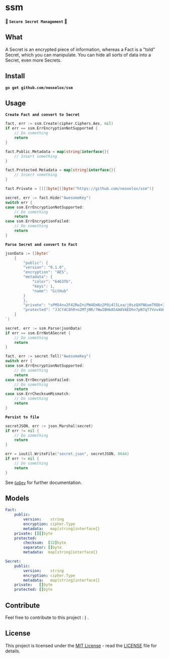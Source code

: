 # ssm
**🔐 `Secure Secret Management` 🔐**

## What
A Secret is an encrypted piece of information, whereas a Fact is a "told" Secret, which you can manipulate. You can hide all sorts of data into a Secret, even more Secrets.

## Install
**`go get github.com/neoxelox/ssm`**

## Usage
**`Create Fact and convert to Secret`**
```go
fact, err := ssm.Create(cipher.Ciphers.Aes, nil)
if err == ssm.ErrEncryptionNotSupported {
    // Do something
    return
}

fact.Public.Metadata = map[string]interface{}{
    // Insert something
}

fact.Protected.Metadata = map[string]interface{}{
    // Insert something
}

fact.Private = [][]byte{[]byte("https://github.com/neoxelox/ssm")}

secret, err := fact.Hide("AwesomeKey")
switch err {
case ssm.ErrEncryptionNotSupported:
    // Do something
    return
case ssm.ErrEncryptionFailed:
    // Do something
    return
}
```

**`Parse Secret and convert to Fact`**
```go
jsonData := []byte(`
    {
        "public": {
        "version": "0.1.0",
        "encryption": "AES",
        "metadata": {
            "color": "6463fb",
            "keys": 1,
            "name": "GitHub"
        }
        },
        "private": "sPM54nv2F42RwZniPW4EmNz2P0i4l5Lxa/j0szQXFN6umTRDb+IxFjBzjLaAYeq/Zr2HSC6uugPQJ1k=",
        "protected": "JJCY4C8hR+o2MTjNR/7WwIBHkA54A8VAEDhn7pN7qT7Vov4Ud3k1tcP3C5mMLykwMOncJoVs7ZlkFVkAsHRgla6featTZvyOgW7BcEZfJX3VTypH6O6zLVbRxr5K+mijpWzq2t78KAISaej6PFefUxoS3BusleFGjjQP+DVN8Gb9t8WUY+Oh032LXrzsGnbKeB249LZ4B+qhG6TdjKs6ZMoPdTEZxfjFM9T+8fEcsdm+ShQApZgdokdIDfxwV3j7CwIewwc="
    }	  
`)

secret, err := ssm.Parse(jsonData)
if err == ssm.ErrNotASecret {
    // Do something
    return
}

fact, err := secret.Tell("AwesomeKey")
switch err {
case ssm.ErrEncryptionNotSupported:
    // Do something
    return
case ssm.ErrDecryptionFailed:
    // Do something
    return
case ssm.ErrChecksumMismatch:
    // Do something
    return
}
```

**`Persist to file`**
```go
secretJSON, err := json.Marshal(secret)
if err != nil {
    // Do something
    return
}

err = ioutil.WriteFile("secret.json", secretJSON, 0644)
if err != nil {
    // Do something
    return
}
```

See [`GoDev`](https://github.com/neoxelox/ssm) for further documentation.

## Models
```yaml
Fact:
    public:
        version:    string
        encryption: cipher.Type
        metadata:   map[string]interface{}
    private: [][]byte
    protected:
        checksum:  [32]byte
        separator: []byte
        metadata:  map[string]interface{}
```

```yaml
Secret:
    public:
        version:    string
        encryption: cipher.Type
        metadata:   map[string]interface{}
    private:   []byte
    protected: []byte
```

## Contribute
Feel free to contribute to this project : ) .

## License
This project is licensed under the [MIT License](https://opensource.org/licenses/MIT) - read the [LICENSE](LICENSE) file for details.
